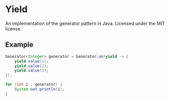 Yield
=====

An implementation of the generator pattern in Java. Licensed under the MIT license.

Example
-------

```java
Generator<Integer> generator = Generator.on(yield -> {
    yield.value(1);
    yield.value(2);
    yield.value(3);
});

for (int i : generator) {
    System.out.println(i);
}
```
